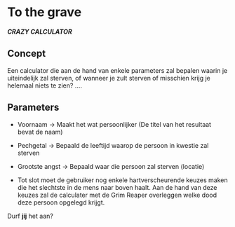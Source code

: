 # To the grave
*__CRAZY CALCULATOR__*
## Concept
Een calculator die aan de hand van enkele parameters zal bepalen waarin je uiteindelijk zal sterven, of wanneer je zult sterven
of misschien krijg je helemaal niets te zien? ....

## Parameters
 *  Voornaam -> Maakt het wat persoonlijker (De titel van het resultaat bevat de naam)

 * Pechgetal -> Bepaald de leeftijd waarop de persoon in kwestie zal sterven

 * Grootste angst -> Bepaald waar die persoon zal sterven (locatie)

 * Tot slot moet de gebruiker nog enkele hartverscheurende keuzes maken die het slechtste in de mens naar boven haalt.
    Aan de hand van deze keuzes zal de calculater met de Grim Reaper overleggen welke dood deze persoon opgelegd krijgt.


Durf __jij__ het aan?
